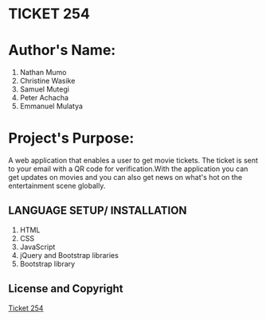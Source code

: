 # TICKET 254
# Author's Name:
 1. Nathan Mumo
 2. Christine Wasike
 3. Samuel Mutegi
 4. Peter Achacha
 5. Emmanuel Mulatya
# Project's Purpose:
A web application that enables a user to get movie tickets. The ticket is sent to your email with a QR code for verification.With the application you
can get updates on movies and you can also get news on what's hot on the entertainment scene globally.

## LANGUAGE SETUP/ INSTALLATION
   1. HTML
   2. CSS
   3. JavaScript
   4. jQuery and Bootstrap libraries
   5. Bootstrap library


## License and Copyright
[Ticket 254](license)
